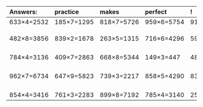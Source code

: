 | Answers: | practice | makes | perfect | ! |
| :--- | :--- | :--- | :--- | :--- |
| 633×4=2532 | 185×7=1295 | 818×7=5726 | 959×6=5754 | 913×6=5478 | 
|   |   |   |   |   | 
|   |   |   |   |   | 
|   |   |   |   |   | 
| 482×8=3856 | 839×2=1678 | 263×5=1315 | 716×6=4296 | 596×5=2980 | 
|   |   |   |   |   | 
|   |   |   |   |   | 
|   |   |   |   |   | 
|   |   |   |   |   | 
| 784×4=3136 | 409×7=2863 | 668×8=5344 | 149×3=447 | 484×7=3388 | 
|   |   |   |   |   | 
|   |   |   |   |   | 
|   |   |   |   |   | 
|   |   |   |   |   | 
| 962×7=6734 | 647×9=5823 | 739×3=2217 | 858×5=4290 | 834×5=4170 | 
|   |   |   |   |   | 
|   |   |   |   |   | 
|   |   |   |   |   | 
|   |   |   |   |   | 
| 854×4=3416 | 761×3=2283 | 899×8=7192 | 785×4=3140 | 258×2=516 | 

